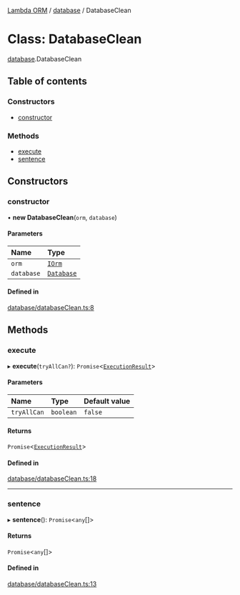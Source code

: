 [Lambda ORM](../README.md) / [database](../modules/database.md) / DatabaseClean

# Class: DatabaseClean

[database](../modules/database.md).DatabaseClean

## Table of contents

### Constructors

- [constructor](database.DatabaseClean.md#constructor)

### Methods

- [execute](database.DatabaseClean.md#execute)
- [sentence](database.DatabaseClean.md#sentence)

## Constructors

### constructor

• **new DatabaseClean**(`orm`, `database`)

#### Parameters

| Name | Type |
| :------ | :------ |
| `orm` | [`IOrm`](../interfaces/model.IOrm.md) |
| `database` | [`Database`](../interfaces/model.Database.md) |

#### Defined in

[database/databaseClean.ts:8](https://github.com/FlavioLionelRita/lambda-orm/blob/eec4cd3/src/orm/database/databaseClean.ts#L8)

## Methods

### execute

▸ **execute**(`tryAllCan?`): `Promise`<[`ExecutionResult`](../interfaces/connection.ExecutionResult.md)\>

#### Parameters

| Name | Type | Default value |
| :------ | :------ | :------ |
| `tryAllCan` | `boolean` | `false` |

#### Returns

`Promise`<[`ExecutionResult`](../interfaces/connection.ExecutionResult.md)\>

#### Defined in

[database/databaseClean.ts:18](https://github.com/FlavioLionelRita/lambda-orm/blob/eec4cd3/src/orm/database/databaseClean.ts#L18)

___

### sentence

▸ **sentence**(): `Promise`<`any`[]\>

#### Returns

`Promise`<`any`[]\>

#### Defined in

[database/databaseClean.ts:13](https://github.com/FlavioLionelRita/lambda-orm/blob/eec4cd3/src/orm/database/databaseClean.ts#L13)
